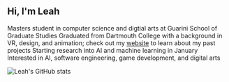 ## Hi, I'm Leah 

Masters student in computer science and digtial arts at Guarini School of Graduate Studies
Graduated from Dartmouth College with a background in VR, design, and animation; check out my [website](https://llbranstetter.wixsite.com/leah-branstetter-por) to learn about my past projects
Starting research into AI and machine learning in January
Interested in AI, software engineering, game development, and digital arts

![Leah's GitHub stats](https://github-readme-stats.vercel.app/api?username=llbranstetter&show_icons=true&theme=merko)
